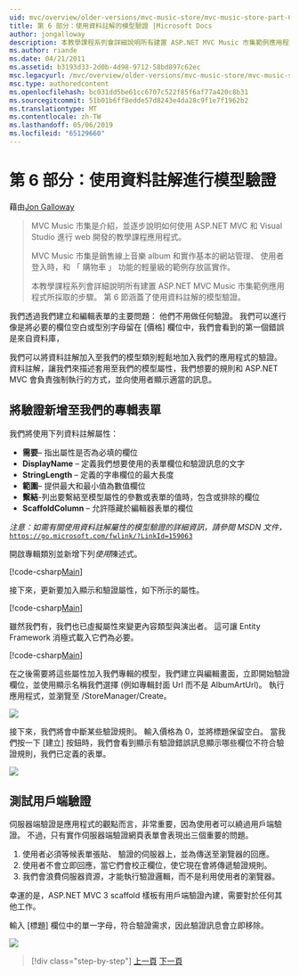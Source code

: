 ```yaml
---
uid: mvc/overview/older-versions/mvc-music-store/mvc-music-store-part-6
title: 第 6 部分：使用資料註解的模型驗證 |Microsoft Docs
author: jongalloway
description: 本教學課程系列會詳細說明所有建置 ASP.NET MVC Music 市集範例應用程式所採取的步驟。 第 6 部分將說明如何使用模型 V 的資料註解...
ms.author: riande
ms.date: 04/21/2011
ms.assetid: b3193d33-2d0b-4d98-9712-58bd897c62ec
msc.legacyurl: /mvc/overview/older-versions/mvc-music-store/mvc-music-store-part-6
msc.type: authoredcontent
ms.openlocfilehash: bc031dd5be61cc6707c522f85f6af77a420c8b31
ms.sourcegitcommit: 51b01b6ff8edde57d8243e4da28c9f1e7f1962b2
ms.translationtype: MT
ms.contentlocale: zh-TW
ms.lasthandoff: 05/06/2019
ms.locfileid: "65129660"
---
```

# <a name="part-6-using-data-annotations-for-model-validation"></a>第 6 部分：使用資料註解進行模型驗證

藉由[Jon Galloway](https://github.com/jongalloway)

> MVC Music 市集是介紹，並逐步說明如何使用 ASP.NET MVC 和 Visual Studio 進行 web 開發的教學課程應用程式。  
>   
> MVC Music 市集是銷售線上音樂 album 和實作基本的網站管理、 使用者登入時，和 「 購物車 」 功能的輕量級的範例存放區實作。  
>   
> 本教學課程系列會詳細說明所有建置 ASP.NET MVC Music 市集範例應用程式所採取的步驟。 第 6 節涵蓋了使用資料註解的模型驗證。

我們透過我們建立和編輯表單的主要問題： 他們不用做任何驗證。 我們可以進行像是將必要的欄位空白或型別字母留在 [價格] 欄位中，我們會看到的第一個錯誤是來自資料庫，

我們可以將資料註解加入至我們的模型類別輕鬆地加入我們的應用程式的驗證。 資料註解，讓我們來描述套用至我們的模型屬性，我們想要的規則和 ASP.NET MVC 會負責強制執行的方式，並向使用者顯示適當的訊息。

## <a name="adding-validation-to-our-album-forms"></a>將驗證新增至我們的專輯表單

我們將使用下列資料註解屬性：

- **需要**– 指出屬性是否為必填的欄位
- **DisplayName** – 定義我們想要使用的表單欄位和驗證訊息的文字
- **StringLength** – 定義的字串欄位的最大長度
- **範圍**– 提供最大和最小值為數值欄位
- **繫結**-列出要繫結至模型屬性的參數或表單的值時，包含或排除的欄位
- **ScaffoldColumn** – 允許隱藏於編輯器表單的欄位

*注意：如需有關使用資料註解屬性的模型驗證的詳細資訊，請參閱 MSDN 文件，*[`https://go.microsoft.com/fwlink/?LinkId=159063`](https://go.microsoft.com/fwlink/?LinkId=159063)

開啟專輯類別並新增下列*使用*陳述式。

[!code-csharp[Main](mvc-music-store-part-6/samples/sample1.cs)]

接下來，更新要加入顯示和驗證屬性，如下所示的屬性。

[!code-csharp[Main](mvc-music-store-part-6/samples/sample2.cs)]

雖然我們有，我們也已虛擬屬性來變更內容類型與演出者。 這可讓 Entity Framework 消極式載入它們為必要。

[!code-csharp[Main](mvc-music-store-part-6/samples/sample3.cs)]

在之後需要將這些屬性加入我們專輯的模型，我們建立與編輯畫面，立即開始驗證欄位，並使用顯示名稱我們選擇 (例如專輯封面 Url 而不是 AlbumArtUrl)。 執行應用程式，並瀏覽至 /StoreManager/Create。

![](mvc-music-store-part-6/_static/image1.png)

接下來，我們將會中斷某些驗證規則。 輸入價格為 0，並將標題保留空白。 當我們按一下 [建立] 按鈕時，我們會看到顯示有驗證錯誤訊息顯示哪些欄位不符合驗證規則，我們已定義的表單。

![](mvc-music-store-part-6/_static/image2.png)

## <a name="testing-the-client-side-validation"></a>測試用戶端驗證

伺服器端驗證是應用程式的觀點而言，非常重要，因為使用者可以繞過用戶端驗證。 不過，只有實作伺服器端驗證網頁表單會表現出三個重要的問題。

1. 使用者必須等候表單張貼、 驗證的伺服器上，並為傳送至瀏覽器的回應。
2. 使用者不會立即回應，當它們會校正欄位，使它現在會將傳遞驗證規則。
3. 我們會浪費伺服器資源，才能執行驗證邏輯，而不是利用使用者的瀏覽器。

幸運的是，ASP.NET MVC 3 scaffold 樣板有用戶端驗證內建，需要對於任何其他工作。

輸入 [標題] 欄位中的單一字母，符合驗證需求，因此驗證訊息會立即移除。

![](mvc-music-store-part-6/_static/image3.png)

> [!div class="step-by-step"]
> [上一頁](mvc-music-store-part-5.md)
> [下一頁](mvc-music-store-part-7.md)
